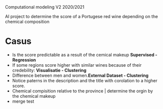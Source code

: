 Computational modeling V2 2020/2021

AI project to determine the score of a Portugese red wine depending on the chemical composition

<h1>Casus</h1>
<ul>
    <li>Is the score predictable as a result of the cemical makeup <b>Supervised - Regression</b></li>
    <li>If some regions score higher with similar wines because of their credebility: <b>Visualisatie - Clustering</b></li>
    <li>Difference between men and women.<b>External Dataset - Clustering </b></li>
    <li>Notice paterns in the description and the title with corolation to a higher score.<b></b></li>
    <li>Chemical compisition relative to the province | determine the orgin by the chemical makeup</li>
    <li> merge test</li>
</ul>
